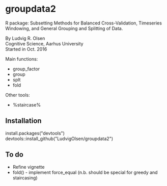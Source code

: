 # groupdata2

R package: Subsetting Methods for Balanced Cross-Validation, 
Timeseries Windowing, and General Grouping and Splitting of Data.  

By Ludvig R. Olsen  
Cognitive Science, Aarhus University  
Started in Oct. 2016  

Main functions:  
* group_factor  
* group 
* splt  
* fold  
  
Other tools:  
* %staircase%  

## Installation  
install.packages("devtools")  
devtools::install_github("LudvigOlsen/groupdata2")  

## To do  
* Refine vignette  
* fold() - implement force_equal (n.b. should be special for greedy and staircasing)  
